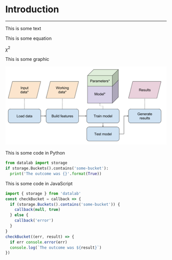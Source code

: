 # Introduction
***



This is some text



This is some equation

$\chi^2$



This is some graphic

![](img/optimizable-parameters.svg)



This is some code in Python
```python
from datalab import storage
if storage.Buckets().contains('some-bucket'):
  print('The outcome was {}'.format(True))
```

This is some code in JavaScript
```javascript
import { storage } from 'datalab'
const checkBucket = callback => {
  if (storage.Buckets().contains('some-bucket')) {
    callback(null, true)
  } else {
    callback('error')
  }
}
checkBucket((err, result) => {
  if err console.error(err)
  console.log(`The outcome was ${result}`)
})
```

